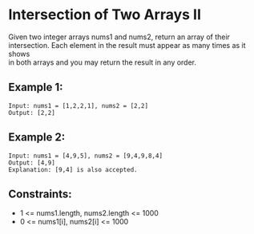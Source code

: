 # Intersection of Two Arrays II
Given two integer arrays nums1 and nums2, return an array of their  
intersection. Each element in the result must appear as many times as it shows  
in both arrays and you may return the result in any order.

## Example 1:

    Input: nums1 = [1,2,2,1], nums2 = [2,2]
    Output: [2,2]
    
## Example 2:

    Input: nums1 = [4,9,5], nums2 = [9,4,9,8,4]
    Output: [4,9]
    Explanation: [9,4] is also accepted.

## Constraints:

* 1 <= nums1.length, nums2.length <= 1000
* 0 <= nums1[i], nums2[i] <= 1000

 